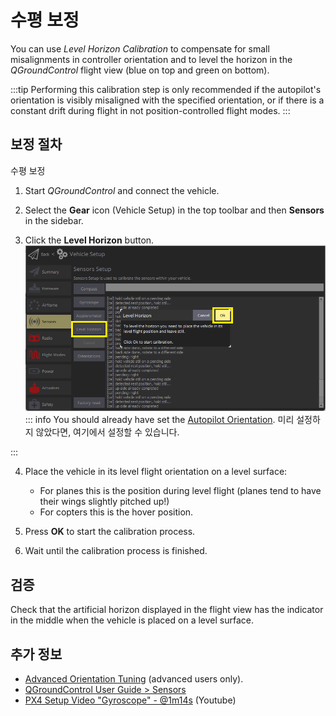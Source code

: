 # 수평 보정

You can use _Level Horizon Calibration_ to compensate for small misalignments in controller orientation and to level the horizon in the _QGroundControl_ flight view (blue on top and green on bottom).

:::tip
Performing this calibration step is only recommended if the autopilot's orientation is visibly misaligned with the specified orientation, or if there is a constant drift during flight in not position-controlled flight modes.
:::

## 보정 절차

수평 보정

1. Start _QGroundControl_ and connect the vehicle.

2. Select the **Gear** icon (Vehicle Setup) in the top toolbar and then **Sensors** in the sidebar.

3. Click the **Level Horizon** button.
   ![Level Horizon calibration](../../assets/qgc/setup/sensor/sensor_level_horizon.png)
   ::: info
   You should already have set the [Autopilot Orientation](../config/flight_controller_orientation.md). 미리 설정하지 않았다면, 여기에서 설정할 수 있습니다.

:::

4. Place the vehicle in its level flight orientation on a level surface:

   - For planes this is the position during level flight (planes tend to have their wings slightly pitched up!)
   - For copters this is the hover position.

5. Press **OK** to start the calibration process.

6. Wait until the calibration process is finished.

## 검증

Check that the artificial horizon displayed in the flight view has the indicator in the middle when the vehicle is placed on a level surface.

## 추가 정보

- [Advanced Orientation Tuning](../advanced_config/advanced_flight_controller_orientation_leveling.md) (advanced users only).
- [QGroundControl User Guide > Sensors](https://docs.qgroundcontrol.com/master/en/qgc-user-guide/setup_view/sensors_px4.html#level-horizon)
- [PX4 Setup Video "Gyroscope" - @1m14s](https://youtu.be/91VGmdSlbo4?t=1m14s) (Youtube)
